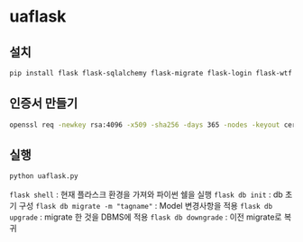 # uaflask

## 설치
```bash
pip install flask flask-sqlalchemy flask-migrate flask-login flask-wtf python-dotenv email-validator "psycopg[binary,pool]" "redis[hiredis]"
```

## 인증서 만들기
```bash
openssl req -newkey rsa:4096 -x509 -sha256 -days 365 -nodes -keyout certs/key.pem -out certs/cert.pem
```

## 실행
```bash
python uaflask.py
```
`flask shell` : 현재 플라스크 환경을 가져와 파이썬 쉘을 실행
`flask db init` : db 초기 구성
`flask db migrate -m "tagname"` : Model 변경사항을 적용
`flask db upgrade` : migrate 한 것을 DBMS에 적용
`flask db downgrade` : 이전 migrate로 복귀
